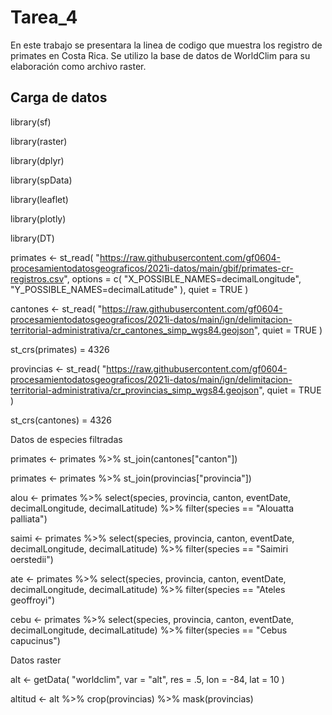 # Tarea_4

En este trabajo se presentara la linea de codigo que muestra los registro de primates en Costa Rica. Se utilizo la base de datos de WorldClim para su elaboración como archivo raster.

## Carga de datos 

library(sf)

library(raster)

library(dplyr)

library(spData)

library(leaflet)

library(plotly)

library(DT)



primates <-
  st_read(
    "https://raw.githubusercontent.com/gf0604-procesamientodatosgeograficos/2021i-datos/main/gbif/primates-cr-registros.csv",
    options = c(
      "X_POSSIBLE_NAMES=decimalLongitude",
      "Y_POSSIBLE_NAMES=decimalLatitude"
    ),
    quiet = TRUE
  )
  
  
  
cantones <-
  st_read(
    "https://raw.githubusercontent.com/gf0604-procesamientodatosgeograficos/2021i-datos/main/ign/delimitacion-territorial-administrativa/cr_cantones_simp_wgs84.geojson",
  quiet = TRUE
    )
  
  
st_crs(primates) = 4326
  
  
  
provincias <-
  st_read(
    "https://raw.githubusercontent.com/gf0604-procesamientodatosgeograficos/2021i-datos/main/ign/delimitacion-territorial-administrativa/cr_provincias_simp_wgs84.geojson",
    quiet = TRUE
  )
  
  
 st_crs(cantones) = 4326
  
 
 
Datos de especies filtradas


primates <-
  primates %>%
  st_join(cantones["canton"])
  
  
  
primates <-
  primates %>%
  st_join(provincias["provincia"])
  
  
  
alou <- primates %>%
  select(species,
         provincia,
         canton,
         eventDate,
         decimalLongitude,
         decimalLatitude) %>%
  filter(species == "Alouatta palliata")
  
  
  
saimi <- primates %>%
  select(species,
         provincia,
         canton,
         eventDate,
         decimalLongitude,
         decimalLatitude) %>%
  filter(species == "Saimiri oerstedii")
  
  
  
ate <- primates %>%
  select(species,
         provincia,
         canton,
         eventDate,
         decimalLongitude,
         decimalLatitude) %>%
  filter(species == "Ateles geoffroyi")
  
  
  
cebu <- primates %>%
  select(species,
         provincia,
         canton,
         eventDate,
         decimalLongitude,
         decimalLatitude) %>%
  filter(species == "Cebus capucinus")
  
  
  
 Datos raster
 
 
alt <- getData(
  "worldclim",
  var = "alt",
  res = .5,
  lon = -84,
  lat = 10
)



altitud <-
  alt %>%
  crop(provincias) %>%
  mask(provincias)
  
  
  
